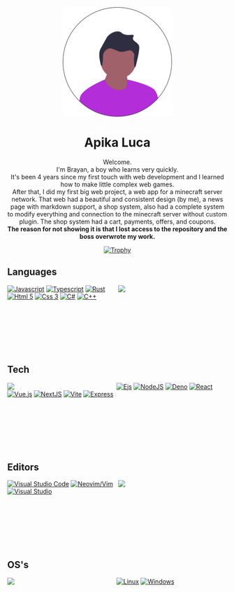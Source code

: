 <div align="center">
  <img width="250" src="./undraw_pic_profile_re_1865.svg" />
  
  <h1>Apika Luca</h1>
  <p>
    Welcome.<br/>
    I'm Brayan, a boy who learns very quickly. <br/>
    It's been 4 years since my first touch with web development and I learned how to make little complex web games.<br/>
    After that, I did my first big web project, a web app for a minecraft server network. That web had a beautiful and consistent design (by me), a news page with markdown support, a shop system, also had a complete system to modify everything and connection to the minecraft server without custom plugin. The shop system had a cart, payments, offers, and coupons.<br/>
    <b>The reason for not showing it is that I lost access to the repository and the boss overwrote my work.</b>
  </p>
</div>

<div align="center">
  <a align="left" href="https://github.com/ryo-ma/github-profile-trophy">
    <img alt="Trophy" src="https://github-profile-trophy.vercel.app/?username=Brayan-724&column=4&theme=darkhub&margin-w=7&&margin-h=7" />
  </a>
</div>

## Languages
<img align="right" width="250" src="https://user-images.githubusercontent.com/70247585/197420447-6249c795-5e47-43e6-8ff0-43fce12543fb.svg" />

[![Javascript](https://img.shields.io/static/v1?message=-&logoColor=black&style=for-the-badge&label=javascript&logo=javascript&labelColor=F7DF1E)](https://developer.mozilla.org/en-US/docs/Learn/JavaScript/First_steps/What_is_JavaScript)
[![Typescript](https://img.shields.io/static/v1?message=-&logoColor=white&style=for-the-badge&label=typescript&logo=typescript&labelColor=3178C6)](https://www.typescriptlang.org)
[![Rust](https://img.shields.io/static/v1?message=-&logoColor=white&style=for-the-badge&label=rust&logo=rust&labelColor=ea5b01)](www.rust-lang.org/)
[![Html 5](https://img.shields.io/static/v1?message=-&logoColor=white&style=for-the-badge&label=html%205&logo=html5&labelColor=E34F26)](https://en.wikipedia.org/wiki/HTML5)
[![Css 3](https://img.shields.io/static/v1?message=-&logoColor=white&style=for-the-badge&label=css%203&logo=css3&labelColor=1572B6)](https://en.wikipedia.org/wiki/CSS)
[![C#](https://img.shields.io/static/v1?message=-&logoColor=white&style=for-the-badge&label=c%23%0A&logo=csharp&labelColor=5C2D91)](https://en.wikipedia.org/wiki/C_Sharp)
[![C++](https://img.shields.io/static/v1?message=-&logoColor=white&style=for-the-badge&label=c%2B%2B&logo=c%2B%2B&labelColor=00599C)](https://en.wikipedia.org/wiki/C%2B%2B)

<img height="100" />

## Tech
<img align="left" width="250" src="https://user-images.githubusercontent.com/70247585/197420530-3a815f98-97d8-4657-b697-15d093adcfca.svg" />

[![Ejs](https://img.shields.io/static/v1?message=-&logoColor=black&style=for-the-badge&label=ejs&logo=jss&labelColor=F7DF1E)](https://ejs.co)
[![NodeJS](https://img.shields.io/static/v1?message=-&logoColor=white&style=for-the-badge&label=NodeJS&logo=node.js&labelColor=339933)](https://nodejs.org/en/)
[![Deno](https://img.shields.io/static/v1?message=-&logoColor=white&style=for-the-badge&label=deno&logo=deno&labelColor=black)](https://deno.land)
[![React](https://img.shields.io/static/v1?message=-&logoColor=white&style=for-the-badge&label=React&logo=react&labelColor=61DAFB)](https://reactjs.org)
[![Vue.js](https://img.shields.io/static/v1?message=-&logoColor=white&style=for-the-badge&label=Vue&logo=vue.js&labelColor=4FC08D)](https://vuejs.org)
[![NextJS](https://img.shields.io/static/v1?message=-&logoColor=white&style=for-the-badge&label=NextJS&logo=next.js&labelColor=black)](https://nextjs.org)
[![Vite](https://img.shields.io/static/v1?message=-&logoColor=white&style=for-the-badge&label=Vite&logo=vite&labelColor=646CFF)](https://vitejs.dev)
[![Express](https://img.shields.io/static/v1?message=-&logoColor=white&style=for-the-badge&label=Express&logo=Express&labelColor=black)](https://expressjs.com/)

<img height="100" />

## Editors
<img align="right" width="250" src="https://user-images.githubusercontent.com/70247585/197420172-e3bc6ac6-5ba6-415e-bbc4-3e20d60615e3.svg" />

[![Visual Studio Code](https://img.shields.io/static/v1?message=-&label=vscode&style=for-the-badge&logo=visualstudiocode&labelColor=007ACC)](https://code.visualstudio.com)
[![Neovim/Vim](https://img.shields.io/static/v1?message=Actual&logoColor=white&label=nvim&style=for-the-badge&logo=neovim&labelColor=57A143)](https://neovim.io)
[![Visual Studio](https://img.shields.io/static/v1?message=-&logoColor=white&label=visual%20studio&style=for-the-badge&logo=visualstudio&labelColor=5C2D91)](https://visualstudio.microsoft.com/)

<img height="100" />

## OS's
<img align="left" width="250" src="https://user-images.githubusercontent.com/70247585/197420649-aaa91a5e-a052-44ef-b9aa-25f09157b80b.svg" />

[![Linux](https://img.shields.io/static/v1?message=-&logoColor=white&style=for-the-badge&label=linux&logo=linux)](https://en.wikipedia.org/wiki/GNU/Linux)
[![Windows](https://img.shields.io/static/v1?message=Actual&logoColor=white&style=for-the-badge&label=windows&logo=windows&labelColor=0078D6)](https://www.microsoft.com/windows)
